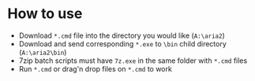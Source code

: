 # How to use

- Download `*.cmd` file into the directory you would like (`A:\aria2`)
- Download and send corresponding `*.exe` to `\bin` child directory (`A:\aria2\bin`)
- 7zip batch scripts must have `7z.exe` in the same folder with `*.cmd` files
- Run `*.cmd` or drag'n drop files on `*.cmd` to work
